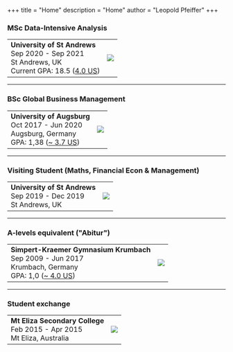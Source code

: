 +++
title = "Home"
description = "Home"
author = "Leopold Pfeiffer"
+++

### MSc Data-Intensive Analysis
|  |  |
| :------- | :------- |
| **University of St Andrews**<br>Sep 2020 - Sep 2021<br>St Andrews, UK<br>Current GPA: 18.5 ([4.0 US](https://www.st-andrews.ac.uk/administration/academicdatateam/assessmentandawards/undergraduateinformation/)) | ![](images/st-andrews.png) |

----
### BSc Global Business Management
|  |  |
| :------- | :------- |
| **University of Augsburg**<br>Oct 2017 - Jun 2020<br>Augsburg, Germany<br>GPA: 1,38 ([~ 3.7 US](https://www.oecd.org/careers/young-associate-programme/yap_gpa_guidelines.pdf)) | ![](images/augsburg.png) |

----
### Visiting Student (Maths, Financial Econ & Management)
|  |  |
| :------- | :------- |
| **University of St Andrews**<br>Sep 2019 - Dec 2019<br>St Andrews, UK  | ![](images/st-andrews.png) |

----
### A-levels equivalent ("Abitur")
|  |  |
| :------- | :------- |
| **Simpert-Kraemer Gymnasium Krumbach**<br>Sep 2009 - Jun 2017<br>Krumbach, Germany<br>GPA: 1,0 ([~ 4.0 US](https://www.oecd.org/careers/young-associate-programme/yap_gpa_guidelines.pdf)) | ![](images/skg.png) |

----
### Student exchange
|  |  |
| :------- | :------- |
| **Mt Eliza Secondary College**<br>Feb 2015 - Apr 2015<br>Mt Eliza, Australia | ![](images/mt-eliza.png) |

